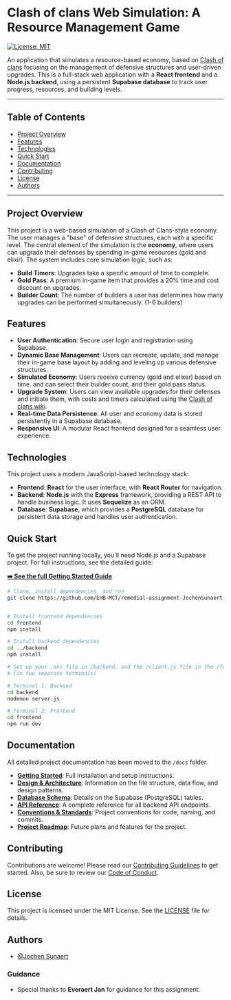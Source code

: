 # Clash of clans Web Simulation: A Resource Management Game

[![License: MIT](https://img.shields.io/badge/License-MIT-yellow.svg)](https://opensource.org/licenses/MIT)


An application that simulates a resource-based economy, based on [Clash of clans](https://supercell.com/en/games/clashofclans/) focusing on the management of defensive structures and user-driven upgrades. This is a full-stack web application with a **React frontend** and a **Node.js backend**, using a persistent **Supabase database** to track user progress, resources, and building levels.

---

## Table of Contents

- [Project Overview](#project-overview)
- [Features](#features)
- [Technologies](#technologies)
- [Quick Start](#quick-start)
- [Documentation](#documentation)
- [Contributing](#contributing)
- [License](#license)
- [Authors](#authors)

---

## Project Overview

This project is a web-based simulation of a Clash of Clans-style economy. The user manages a "base" of defensive structures, each with a specific level. The central element of the simulation is the **economy**, where users can upgrade their defenses by spending in-game resources (gold and elixir). The system includes core simulation logic, such as:

- **Build Timers**: Upgrades take a specific amount of time to complete.
- **Gold Pass**: A premium in-game item that provides a 20% time and cost discount on upgrades.
- **Builder Count**: The number of builders a user has determines how many upgrades can be performed simultaneously. (1-6 builders)

## Features

- **User Authentication**: Secure user login and registration using Supabase.
- **Dynamic Base Management**: Users can recreate, update, and manage their in-game base layout by adding and leveling up various defensive structures.
- **Simulated Economy**: Users receive currency (gold and elixer) based on time. and can select their builder count, and their gold pass status.
- **Upgrade System**: Users can view available upgrades for their defenses and initiate them, with costs and timers calculated using the [Clash of clans wiki](https://clashofclans.fandom.com/wiki/Defensive_Buildings/Home_Village).
- **Real-time Data Persistence**: All user and economy data is stored persistently in a Supabase database.
- **Responsive UI**: A modular React frontend designed for a seamless user experience.

## Technologies

This project uses a modern JavaScript-based technology stack:

- **Frontend**: **React** for the user interface, with **React Router** for navigation.
- **Backend**: **Node.js** with the **Express** framework, providing a REST API to handle business logic. It uses **Sequelize** as an ORM.
- **Database**: **Supabase**, which provides a **PostgreSQL** database for persistent data storage and handles user authentication.

## Quick Start

To get the project running locally, you'll need Node.js and a Supabase project. For full instructions, see the detailed guide:

**[➡️ See the full Getting Started Guide](./docs/GETTING_STARTED.md)**

```bash
# Clone, install dependencies, and run
git clone https://github.com/EHB-MCT/remedial-assignment-JochenSunaert.git


# Install frontend dependencies
cd frontend
npm install

# Install backend dependencies
cd ../backend
npm install

# Set up your .env file in /backend, and the /client.js file in the /frontend/src then start the servers
# (in two separate terminals)

# Terminal 1: Backend
cd backend
nodemon server.js

# Terminal 2: Frontend
cd frontend
npm run dev
```

## Documentation

All detailed project documentation has been moved to the `/docs` folder.

- **[Getting Started](./docs/GETTING_STARTED.md)**: Full installation and setup instructions.
- **[Design & Architecture](./docs/DESIGN_AND_ARCHITECTURE.md)**: Information on the file structure, data flow, and design patterns.
- **[Database Schema](./docs/DATABASE_SCHEMA.md)**: Details on the Supabase (PostgreSQL) tables.
- **[API Reference](./docs/API_REFERENCE.md)**: A complete reference for all backend API endpoints.
- **[Conventions & Standards](./docs/CONVENTIONS.md)**: Project conventions for code, naming, and commits.
- **[Project Roadmap](./docs/ROADMAP.md)**: Future plans and features for the project.

## Contributing

Contributions are welcome! Please read our [Contributing Guidelines](./CONTRIBUTING.md) to get started. Also, be sure to review our [Code of Conduct](./CODE_OF_CONDUCT.md).

## License

This project is licensed under the MIT License. See the [LICENSE](./LICENSE) file for details.

## Authors

- [@Jochen Sunaert](https://github.com/JochenSunaert)

### Guidance
- Special thanks to **Everaert Jan** for guidance for this assignment.